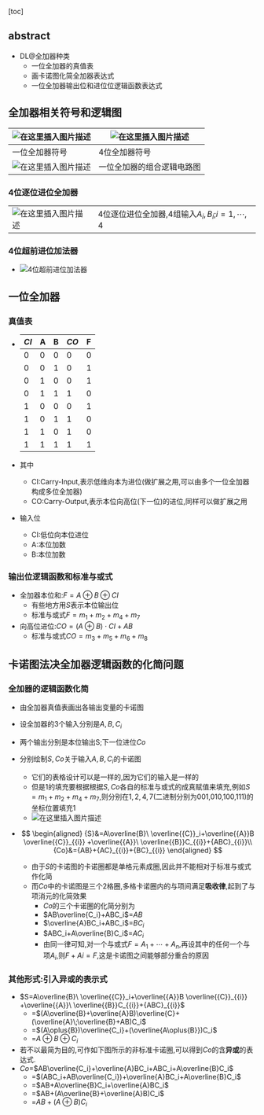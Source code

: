 [toc]

## abstract

- DL@全加器种类
  - 一位全加器的真值表
  - 画卡诺图化简全加器表达式
  - 一位全加器输出位和进位位逻辑函数表达式

## 全加器相关符号和逻辑图

| ![在这里插入图片描述](https://img-blog.csdnimg.cn/b521b122342445cf94ccb145d78cf47a.png) | ![在这里插入图片描述](https://img-blog.csdnimg.cn/fb421a0a13144877b3f82c6960e7a770.png) |
| ------------------------------------------------------------ | ------------------------------------------------------------ |
| 一位全加器符号                                               | 4位全加器符号                                                |
| ![在这里插入图片描述](https://img-blog.csdnimg.cn/f828ffea54ee4ff89f057008d4651bfa.png) | 一位全加器的组合逻辑电路图                                   |

### 4位逐位进位全加器

|                                                              |                                                   |
| ------------------------------------------------------------ | ------------------------------------------------- |
| ![在这里插入图片描述](https://img-blog.csdnimg.cn/58cee73e0585435caa23db4dfba7eee5.png) | 4位逐位进位全加器,4组输入$A_i,B_i$;$i=1,\cdots,4$ |

### 4位超前进位加法器

- ![4位超前进位加法器](https://img-blog.csdnimg.cn/0a82dc6d3cd44e31b3880cd714dea5d3.png)

  

## 一位全加器

### 真值表

- | $CI$ | A    | B    | $CO$ | F    |
  | ---- | ---- | ---- | ---- | ---- |
  | 0    | 0    | 0    | 0    | 0    |
  | 0    | 0    | 1    | 0    | 1    |
  | 0    | 1    | 0    | 0    | 1    |
  | 0    | 1    | 1    | 1    | 0    |
  | 1    | 0    | 0    | 0    | 1    |
  | 1    | 0    | 1    | 1    | 0    |
  | 1    | 1    | 0    | 1    | 0    |
  | 1    | 1    | 1    | 1    | 1    |

- 其中

  - CI:Carry-Input,表示低维向本为进位(做扩展之用,可以由多个一位全加器构成多位全加器)
  - CO:Carry-Output,表示本位向高位(下一位)的进位,同样可以做扩展之用

- 输入位

  - CI:低位向本位进位
  - A:本位加数
  - B:本位加数


### 输出位逻辑函数和标准与或式

- 全加器本位和:$F=A\oplus{B}\oplus{CI}$
  - 有些地方用$S$表示本位输出位
  - 标准与或式$F=m_1+m_2+m_4+m_7$
- 向高位进位:$CO=(A\oplus{B})\cdot CI+AB$
  - 标准与或式$CO=m_3+m_5+m_6+m_8$

## 卡诺图法决全加器逻辑函数的化简问题

### 全加器的逻辑函数化简

- 由全加器真值表画出各输出变量的卡诺图  

- 设全加器的3个输入分别是$A,B,C_i$

- 两个输出分别是本位输出S;下一位进位$Co$

- 分别绘制$S,Co$关于输入$A,B,C_i$的卡诺图

  - 它们的表格设计可以是一样的,因为它们的输入是一样的
  - 但是1的填充要根据根据$S,Co$各自的标准与或式的成真赋值来填充,例如$S=m_1+m_2+m_4+m_7$,则分别在$1,2,4,7$(二进制分别为001,010,100,111)的坐标位置填充1
  - ![在这里插入图片描述](https://img-blog.csdnimg.cn/9ab13440a6b84f1889e5ad892834b38a.png)

- $$
  \begin{aligned}
  {S}&=A\overline{B}\ \overline{{C}}_i+\overline{{A}}B \overline{{C}}_{{i}}
  +\overline{{A}}\ \overline{{B}}C_{{i}}+{ABC}_{{i}}\\
  {Co}&={AB}+{AC}_{{i}}+{BC}_{{i}}
  \end{aligned}
  $$

  - 由于$S$的卡诺图的卡诺圈都是单格元素成圈,因此并不能相对于标准与或式作化简
  - 而$Co$中的卡诺图是三个2格圈,多格卡诺圈内的与项间满足**吸收律**,起到了与项消元的化简效果
    - $Co$的三个卡诺圈的化简分别为
    - $AB\overline{C_i}+ABC_i$=$AB$
    - $\overline{A}BC_i+ABC_i$=$BC_i$
    - $ABC_i+A\overline{B}C_i$=$AC_i$
    - 由同一律可知,对一个与或式$F=A_1+\cdots+A_n$,再设其中的任何一个与项$A_i$,则$F+Ai=F$,这是卡诺图之间能够部分重合的原因

### 其他形式:引入异或的表示式



- $S=A\overline{B}\ \overline{{C}}_i+\overline{{A}}B \overline{{C}}_{{i}}
  +\overline{{A}}\ \overline{{B}}C_{{i}}+{ABC}_{{i}}$
  - =$(A\overline{B}+\overline{A}B)\overline{C}+(\overline{A}\;\overline{B}+AB)C_i$
  - =$(A\oplus{B})\overline{C_i}+(\overline{A\oplus{B}})C_i$
  - =$A\oplus{B}\oplus{C_i}$
- 若不以最简为目的,可作如下图所示的非标准卡诺圈,可以得到$Co$的含**异或**的表达式.
- $Co$=$AB\overline{C_i}+\overline{A}BC_i+ABC_i+A\overline{B}C_i$
  - =$(ABC_i+AB\overline{C_i})+\overline{A}BC_i+A\overline{B}C_i$
  - =$AB+A\overline{B}C_i+\overline{A}BC_i$
  - =$AB+(A\overline{B}+\overline{A}B)C_i$
  - =$AB+(A\oplus B)C_i$





